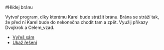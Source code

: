 #Hlídej bránu

Vytvoř program, díky kterému Karel bude strážit bránu.
Brána se stráží tak, že před ní Karel bude do nekonečna chodit tam a zpět.
Využij příkazy Dvojkrok a Celem_vzad.

- [Vyřeš sám](karel.html?Hlidej_zkus)
- [Ukaž řešení](karel.html?Hlidej)
